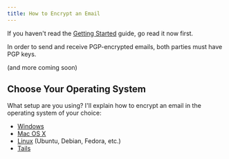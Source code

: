 ```yaml
---
title: How to Encrypt an Email
---
```


If you haven't read the [Getting Started](/getting_started/) guide, go read it now first.

In order to send and receive PGP-encrypted emails, both parties must have PGP keys.

(and more coming soon)

## Choose Your Operating System

What setup are you using? I'll explain how to encrypt an email in the operating system of your choice:

* [Windows](windows.html)
* [Mac OS X](osx.html)
* [Linux](linux.html) (Ubuntu, Debian, Fedora, etc.)
* [Tails](tails.html)
